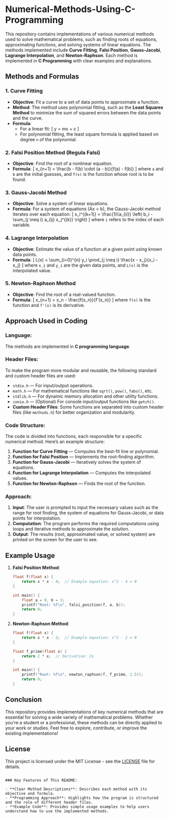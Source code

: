 # Numerical-Methods-Using-C-Programming

This repository contains implementations of various numerical methods used to solve mathematical problems, such as finding roots of equations, approximating functions, and solving systems of linear equations. The methods implemented include **Curve Fitting**, **Falsi Position**, **Gauss-Jacobi**, **Lagrange Interpolation**, and **Newton-Raphson**. Each method is implemented in **C Programming** with clear examples and explanations.

## Methods and Formulas

### 1. **Curve Fitting**
   - **Objective**: Fit a curve to a set of data points to approximate a function.
   - **Method**: The method uses polynomial fitting, such as the **Least Squares Method** to minimize the sum of squared errors between the data points and the curve.
   - **Formula**: 
     - For a linear fit: 
       \[
       y = mx + c
       \]
     - For polynomial fitting, the least square formula is applied based on degree `n` of the polynomial.

### 2. **Falsi Position Method (Regula Falsi)**
   - **Objective**: Find the root of a nonlinear equation.
   - **Formula**:
     \[
     x_{n+1} = \frac{b - f(b) \cdot (a - b)}{f(a) - f(b)}
     \]
     where `a` and `b` are the initial guesses, and `f(x)` is the function whose root is to be found.

### 3. **Gauss-Jacobi Method**
   - **Objective**: Solve a system of linear equations.
   - **Formula**: For a system of equations \(Ax = b\), the Gauss-Jacobi method iterates over each equation:
     \[
     x_i^{(k+1)} = \frac{1}{a_{ii}} \left( b_i - \sum_{j \neq i} a_{ij} x_j^{(k)} \right)
     \]
     where `i` refers to the index of each variable.

### 4. **Lagrange Interpolation**
   - **Objective**: Estimate the value of a function at a given point using known data points.
   - **Formula**:
     \[
     L(x) = \sum_{i=0}^{n} y_i \prod_{j \neq i} \frac{x - x_j}{x_i - x_j}
     \]
     where `x_i` and `y_i` are the given data points, and `L(x)` is the interpolated value.

### 5. **Newton-Raphson Method**
   - **Objective**: Find the root of a real-valued function.
   - **Formula**:
     \[
     x_{n+1} = x_n - \frac{f(x_n)}{f'(x_n)}
     \]
     where `f(x)` is the function and `f'(x)` is its derivative.

## Approach Used in Coding

### Language:
The methods are implemented in **C programming language**.

### Header Files:
To make the program more modular and reusable, the following standard and custom header files are used:
- `stdio.h` — For input/output operations.
- `math.h` — For mathematical functions like `sqrt()`, `pow()`, `fabs()`, etc.
- `stdlib.h` — For dynamic memory allocation and other utility functions.
- `conio.h` — (Optional) For console input/output functions like `getch()`.
- **Custom Header Files**: Some functions are separated into custom header files (like `methods.h`) for better organization and modularity.

### Code Structure:
The code is divided into functions, each responsible for a specific numerical method. Here’s an example structure:
1. **Function for Curve Fitting** — Computes the best-fit line or polynomial.
2. **Function for Falsi Position** — Implements the root-finding algorithm.
3. **Function for Gauss-Jacobi** — Iteratively solves the system of equations.
4. **Function for Lagrange Interpolation** — Computes the interpolated values.
5. **Function for Newton-Raphson** — Finds the root of the function.

### Approach:
1. **Input**: The user is prompted to input the necessary values such as the range for root finding, the system of equations for Gauss-Jacobi, or data points for interpolation.
2. **Computation**: The program performs the required computations using loops and iterative methods to approximate the solution.
3. **Output**: The results (root, approximated value, or solved system) are printed on the screen for the user to see.

## Example Usage

1. **Falsi Position Method**:
   ```c
   float f(float x) {
       return x * x - 4;  // Example equation: x^2 - 4 = 0
   }

   int main() {
       float a = 0, b = 3;
       printf("Root: %f\n", falsi_position(f, a, b));
       return 0;
   }
   ```

2. **Newton-Raphson Method**:
   ```c
   float f(float x) {
       return x * x - 2;  // Example equation: x^2 - 2 = 0
   }

   float f_prime(float x) {
       return 2 * x;  // Derivative: 2x
   }

   int main() {
       printf("Root: %f\n", newton_raphson(f, f_prime, 1.5));
       return 0;
   }
   ```

## Conclusion

This repository provides implementations of key numerical methods that are essential for solving a wide variety of mathematical problems. Whether you're a student or a professional, these methods can be directly applied to your work or studies. Feel free to explore, contribute, or improve the existing implementations!

## License
This project is licensed under the MIT License - see the [LICENSE](LICENSE) file for details.
```

### Key Features of This README:

- **Clear Method Descriptions**: Describes each method with its objective and formula.
- **Programming Approach**: Highlights how the program is structured and the role of different header files.
- **Example Code**: Provides simple usage examples to help users understand how to use the implemented methods.

